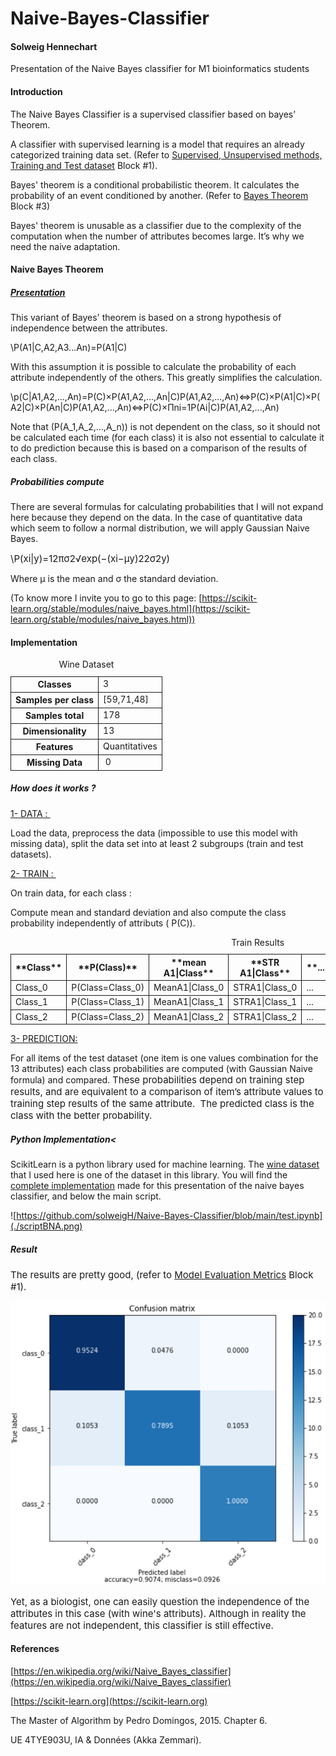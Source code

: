 # Naive-Bayes-Classifier

#### Solweig Hennechart
Presentation of the Naive Bayes classifier for M1 bioinformatics students



#### Introduction

The Naive Bayes Classifier is a supervised classifier based on bayes’ Theorem.

A classifier with supervised learning is a model that requires an already categorized training data set. (Refer to [Supervised, Unsupervised methods, Training and Test dataset](https://moodle1.u-bordeaux.fr/mod/wiki/view.php?pageid=3928) Block #1).

Bayes' theorem is a conditional probabilistic theorem. It calculates the probability of an event conditioned by another. (Refer to [Bayes Theorem](https://moodle1.u-bordeaux.fr/mod/wiki/view.php?pageid=3943) Block #3)

<span></span>

Bayes' theorem is unusable as a classifier due to the complexity of the computation when the number of attributes becomes large. It’s why we need the naive adaptation.

#### Naive Bayes Theorem

##### <u>Presentation</u>

<span>This variant of Bayes' theorem is based on a strong hypothesis of independence between the attributes. </span>

<span>\P(A1|C,A2,A3...An)=P(A1|C) 
</span>

<span>With this assumption it is possible to calculate the probability of each attribute independently of the others. This greatly simplifies the calculation.</span>

<span>\p(C|A1,A2,...,An)=P(C)×P(A1,A2,...,An|C)P(A1,A2,...,An)⇔P(C)×P(A1|C)×P(A2|C)×P(An|C)P(A1,A2,...,An)⇔P(C)×Πni=1P(Ai|C)P(A1,A2,...,An) 
</span>

<span>  
</span>

Note that (P(A_1,A_2,...,A_n)) is not dependent on the class, so it should not be calculated each time (for each class) it is also not essential to calculate it to do prediction because this is based on a comparison of the results of each class.  

##### Probabilities compute

There are several formulas for calculating probabilities that I will not expand here because they depend on the data. In the case of quantitative data which seem to follow a normal distribution, we will apply Gaussian Naive Bayes.

<span style="font-size:.9375rem;">\P(xi|y)=12πσ2√exp(−(xi−μy)22σ2y)
</span>

<span>Where μ is the mean and σ the standard deviation.  
</span>

<span></span>

(To know more I invite you to go to this page: [https://scikit-learn.org/stable/modules/naive_bayes.html](https://scikit-learn.org/stable/modules/naive_bayes.html))

#### Implementation

<table><caption>Wine Dataset</caption>

<tbody>

<tr>

<th scope="row" style="border-width:1px;border-style:solid;">Classes</th>

<td style="border-width:1px;border-style:solid;">3</td>

</tr>

<tr>

<th scope="row" style="border-width:1px;border-style:solid;">Samples per class</th>

<td style="border-width:1px;border-style:solid;">[59,71,48]</td>

</tr>

<tr>

<th scope="row" style="border-width:1px;border-style:solid;">Samples total</th>

<td style="border-width:1px;border-style:solid;">178</td>

</tr>

<tr>

<th scope="row" style="border-width:1px;border-style:solid;">Dimensionality</th>

<td style="border-width:1px;border-style:solid;">13</td>

</tr>

<tr>

<th scope="row" style="border-width:1px;border-style:solid;">Features  
</th>

<td style="border-width:1px;border-style:solid;">Quantitatives</td>

</tr>

<tr>

<th scope="row" style="border-width:1px;border-style:solid;">Missing Data</th>

<td style="border-width:1px;border-style:solid;"> 0</td>

</tr>

</tbody>

</table>

##### How does it works ?

<span><u>1- DATA : </u></span>

<span>Load the data, preprocess the data (impossible to use this model with missing data), split the data set into at least 2 subgroups (train and test datasets).</span>

<span><u>2- TRAIN : </u></span>

<span>On train data, for each class : </span>

<span>Compute mean and standard deviation and also compute the class probability independently of attributs ( P(C)).</span>

<table style="width:100%;"><caption style="text-align:center;caption-side:top;">Train Results</caption>

<thead>

<tr>

<th scope="col" style="border-width:1px;border-style:solid;">**Class**</th>

<th scope="col" style="border-width:1px;border-style:solid;">**P(Class)**</th>

<th scope="col" style="border-width:1px;border-style:solid;">**mean A1|Class**</th>

<th scope="col" style="border-width:1px;border-style:solid;">**STR A1|Class**</th>

<th scope="col" style="border-width:1px;border-style:solid;">**...**</th>

<th scope="col" style="border-width:1px;border-style:solid;">**mean A13**</th>

<th scope="col" style="border-width:1px;border-style:solid;">**STR A13**</th>

</tr>

</thead>

<tbody>

<tr>

<td style="border-width:1px;border-style:solid;">Class_0</td>

<td style="border-width:1px;border-style:solid;">P(Class=Class_0)</td>

<td style="border-width:1px;border-style:solid;">MeanA1|Class_0</td>

<td style="border-width:1px;border-style:solid;">STRA1|Class_0</td>

<td style="border-width:1px;border-style:solid;">...</td>

<td style="border-width:1px;border-style:solid;">MeanA13|Class_0</td>

<td style="border-width:1px;border-style:solid;">STRA13|Class_0</td>

</tr>

<tr>

<td style="border-width:1px;border-style:solid;">Class_1</td>

<td style="border-width:1px;border-style:solid;">P(Class=Class_1)</td>

<td style="border-width:1px;border-style:solid;">MeanA1|Class_1</td>

<td style="border-width:1px;border-style:solid;">STRA1|Class_1</td>

<td style="border-width:1px;border-style:solid;">...</td>

<td style="border-width:1px;border-style:solid;">MeanA13|Class_0</td>

<td style="border-width:1px;border-style:solid;">STRA13|Class_1</td>

</tr>

<tr>

<td style="border-width:1px;border-style:solid;">Class_2</td>

<td style="border-width:1px;border-style:solid;">P(Class=Class_2)</td>

<td style="border-width:1px;border-style:solid;">MeanA1|Class_2</td>

<td style="border-width:1px;border-style:solid;">STRA1|Class_2</td>

<td style="border-width:1px;border-style:solid;">...</td>

<td style="border-width:1px;border-style:solid;">MeanA13|Class_0</td>

<td style="border-width:1px;border-style:solid;">STRA13|Class_2</td>

</tr>

</tbody>

</table>

<span><u>3- PREDICTION:</u></span>

<span>For all items of the test dataset (one item is one values combination for the 13 attributes) each class probabilities are computed (with Gaussian Naive formula) and compared. </span><span style="font-size:.9375rem;">These probabilities depend on training step results, and are equivalent to a comparison of item’s attribute values to training step results of the same attribute. </span> <span style="font-size:.9375rem;">The predicted class is the class with the better probability. </span>

##### Python Implementation<

ScikitLearn is a python library used for machine learning. The [wine dataset](https://scikit-learn.org/stable/modules/generated/sklearn.datasets.load_wine.html?highlight=wine) that I used here is one of the dataset in this library. You will find the [complete implementation](https://github.com/solweigH/Naive-Bayes-Classifier/blob/main/Wine.ipynb) made for this presentation of the naive bayes classifier, and below the main script.  

![https://github.com/solweigH/Naive-Bayes-Classifier/blob/main/test.ipynb](./scriptBNA.png)  

##### Result

<span style="font-size:.9375rem;">The results are pretty good, (refer to [Model Evaluation Metrics](https://moodle1.u-bordeaux.fr/mod/wiki/view.php?pageid=3910) Block #1).</span>

<span style="font-size:.9375rem;">![Confusion Matrix and Accuracy](./CM_BNA.PNG)  
</span>

<span style="font-size:.9375rem;">  
</span>

<span style="font-size:.9375rem;">Yet, as a biologist, one can easily question the independence of the attributes in this case (with wine's attributs). Although in reality the features are not independent, this classifier is still effective.</span>  

#### References

[https://en.wikipedia.org/wiki/Naive_Bayes_classifier](https://en.wikipedia.org/wiki/Naive_Bayes_classifier)  

[https://scikit-learn.org](https://scikit-learn.org)  

The Master of Algorithm by Pedro Domingos, 2015\. Chapter 6.   

UE 4TYE903U, IA & Données (Akka Zemmari).

